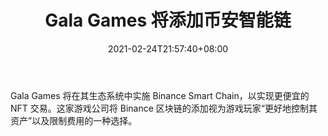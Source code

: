 ﻿---
title: "Gala Games 将添加币安智能链"
date: 2021-02-24T21:57:40+08:00
lastmod: 2021-02-24T16:45:40+08:00
draft: false
authors: ["Interpreter"]
description: "Gala Games 将在其生态系统中实施 Binance Smart Chain，以实现更便宜的 NFT 交易。这家游戏公司将 Binance 区块链的添加视为游戏玩家“更好地控制其资产”以及限制费用的一种选择。"
featuredImage: "gala-games-to-add-binance-smart-chain.png"
tags: ["Virtual World","虚拟世界","Play to Earn"]
categories: ["news"]
news: ["虚拟世界"]
weight: 
lightgallery: true
pinned: false
recommend: false
recommend1: false
---

Gala Games 将在其生态系统中实施 Binance Smart Chain，以实现更便宜的 NFT 交易。这家游戏公司将 Binance 区块链的添加视为游戏玩家“更好地控制其资产”以及限制费用的一种选择。

<!--more-->

